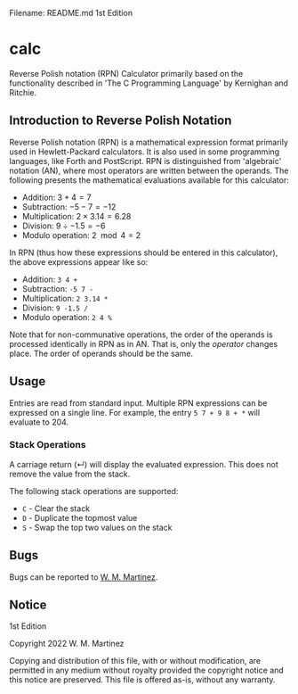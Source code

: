 Filename: README.md
1st Edition

# calc
Reverse Polish notation (RPN) Calculator primarily based on the
functionality described in 'The C Programming Language' by Kernighan
and Ritchie.

## Introduction to Reverse Polish Notation
Reverse Polish notation (RPN) is a mathematical expression format
primarily used in Hewlett-Packard calculators.  It is also used in some
programming languages, like Forth and PostScript.  RPN is distinguished
from 'algebraic' notation (AN), where most operators are written
between the operands.  The following presents the mathematical
evaluations available for this calculator:

* Addition: $3 + 4 = 7$
* Subtraction: $-5 - 7 = -12$
* Multiplication: $2 \times 3.14 = 6.28$
* Division: $9 \div -1.5 = -6$
* Modulo operation: $2 \mod 4 = 2$

In RPN (thus how these expressions should be entered in this
calculator), the above expressions appear like so:

* Addition: `3 4 +`
* Subtraction: `-5 7 -`
* Multiplication: `2 3.14 *`
* Division: `9 -1.5 /`
* Modulo operation: `2 4 %`

Note that for non-communative operations, the order of the operands is
processed identically in RPN as in AN.  That is, only the *operator*
changes place.  The order of operands should be the same.

## Usage

Entries are read from standard input.  Multiple RPN expressions can be
expressed on a single line.  For example, the entry `5 7 + 9 8 + *`
will evaluate to 204.

### Stack Operations

A carriage return (↵) will display the evaluated expression.  This
does not remove the value from the stack.

The following stack operations are supported:

* `C` - Clear the stack
* `D` - Duplicate the topmost value
* `S` - Swap the top two values on the stack

## Bugs

Bugs can be reported to [W. M. Martinez](mailto:anikom15@outlook.com).

## Notice
1st Edition

Copyright 2022 W. M. Martinez

Copying and distribution of this file, with or without modification,
are permitted in any medium without royalty provided the copyright
notice and this notice are preserved.  This file is offered as-is,
without any warranty.
